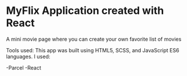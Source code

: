 # MyFlix Application created with React

A mini movie page where you can create your own favorite list of movies

Tools used:
This app was built using HTML5, SCSS, and JavaScript ES6 languages. I used:

-Parcel
-React
